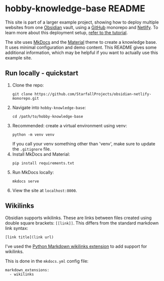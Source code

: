 # hobby-knowledge-base README

This site is part of a larger example project, showing how to deploy multiple websites from one [Obsidian](https://obsidian.md/) vault, using a [GitHub](https://github.com/) monorepo and [Netlify](https://www.netlify.com/). To learn more about this deployment setup, [refer to the tutorial](https://www.starfallprojects.co.uk/posts/obsidian-monorepo/).

The site uses [MkDocs](https://www.mkdocs.org/) and the [Material](https://squidfunk.github.io/mkdocs-material/getting-started/) theme to create a knowledge base. It uses minimal configuration and demo content. This README gives some additional information, which may be helpful if you want to actually use this example site.

## Run locally - quickstart

1. Clone the repo:
    ```
    git clone https://github.com/StarfallProjects/obsidian-netlify-monorepo.git
    ```
2. Navigate into `hobby-knowledge-base`:
    ```
    cd /path/to/hobby-knowledge-base
    ```
3. Recommended: create a virtual environment using venv:
    ```
    python -m venv venv
    ```
    If you call your venv something other than 'venv', make sure to update the `.gitignore` file.
4. Install MkDocs and Material:
    ```
    pip install requirements.txt
    ```
5. Run MkDocs locally:
    ```
    mkdocs serve
    ```
6. View the site at `localhost:8000`.

## Wikilinks

Obsidian supports wikilinks. These are links between files created using double square brackets: `[[link]]`. This differs from the standard markdown link syntax:

```
[link title](link url)
```

I've used the [Python Markdown wikilinks extension](https://python-markdown.github.io/extensions/wikilinks/) to add support for wikilinks.

This is done in the `mkdocs.yml` config file:

```
markdown_extensions:
  - wikilinks
```


